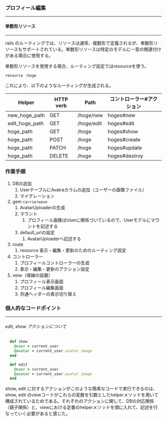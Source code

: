 ### プロフィール編集

------

#### 単数形リソース

------

rails のルーティングでは、リソースは通常、複数形で定義されるが、単数形リソースもサポートされている。単数形リソースは特定のモデルに一意の関連付けがある場合に使用する。

単数形リソースを使用する場合、ルーティング設定ではresourceを使う。

```
resource :hoge
```

これにより、以下のようなルーティングが生成される。

| Helper         | HTTP verb | Path       | コントローラー#アクション |
| -------------- | --------- | ---------- | ------------------------- |
| new_hoge_path  | GET       | /hoge/new  | hoges#new                 |
| edit_hoge_path | GET       | /hoge/edit | hoges#edit                |
| hoge_path      | GET       | /hoge      | hoges#show                |
| hoge_path      | POST      | /hoge      | hoges#create              |
| hoge_path      | PATCH     | /hoge      | hoges#update              |
| hoge_path      | DELETE    | /hoge      | hoges#destroy             |



### 作業手順

1. DBの追加
   1. UserテーブルにAvatraカラムの追加（ユーザーの画像ファイル）
   2. マイグレーション
2. gem `carrierwave` 
   1. AvatarUploaderの生成
   2. マウント
      1. プロフィール画像はUserに関係づいているので、Userモデルにマウントを記述する
   3. default_urlの設定
      1. AvatarUploaderへ記述する
3. route
   1. resource 表示・編集・更新のためのルーティング設定
4. コントローラー
   1. プロフィールコントローラーの生成
   2. 表示・編集・更新のアクション設定
5. veiw（導線の設置）
   1. プロフィール表示画面
   2. プロフィール編集画面
   3. 共通ヘッダーの表示切り替え

### 個人的なコードポイント

------

###### edit, show アクションについて

```ruby
  def show
    @user = current_user
    @avatar = current_user.avatar_image
  end

  def edit
    @user = current_user
    @avatar = current_user.avatar_image
  end
```

show, edit に対するアクションがこのような簡素なコードで実行できるのは、show, edit のviewコードがこれらの変数を引数としたhelperメソッドを用いて構成されているためである。それぞれのアクションに関して、DBの対応関係（親子関係）と、viewにおける定番のhelperメソッドを頭に入れて、記述を行なっていく必要があると感じた。



